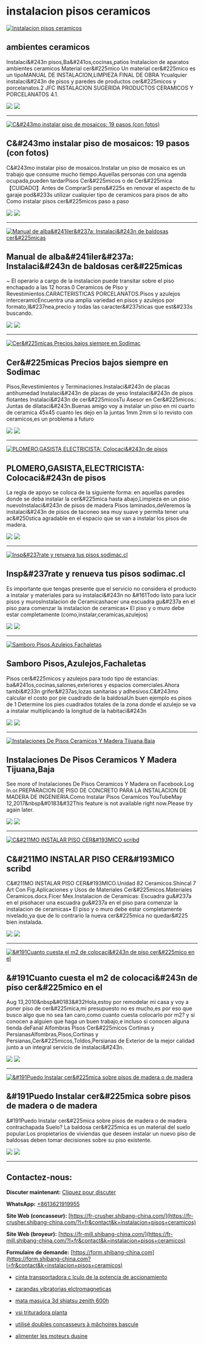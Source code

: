 # instalacion pisos ceramicos

<a href="https://swt.shibang-china.com/?l=fr&img&k=instalacion+pisos+ceramicos" target="_blank">![instalacion pisos ceramicos](http://static.shibang-china.com/all-800x300/378.jpg)</a>

## ambientes ceramicos
Instalaci&#243n pisos,Ba&#241os,cocinas,patios Instalacion de aparatos ambientes ceramicos Material cer&#225mico Un material cer&#225mico es un tipoMANUAL DE INSTALACION,LIMPIEZA FINAL DE OBRA Ycualquier instalaci&#243n de pisos y paredes de productos cer&#225micos y porcelanatos.2 JFC INSTALACION SUGERIDA PRODUCTOS CERAMICOS Y PORCELANATOS 4.1.


<a href="https://whatsapp.shibangsoft.com/WhatsApp.php" target="_blank" title="WhatsApp">![](http://static.shibang-china.com/icon/whatsapp.png)</a> <a href="https://swt.shibang-china.com/?l=fr&icon&k=instalacion+pisos+ceramicos" target="_blank">![](http://static.shibang-china.com/icon/chat-fr.png)</a>

---

<a href="https://swt.shibang-china.com/?l=fr&img&k=instalacion+pisos+ceramicos" target="_blank">![C&#243mo instalar piso de mosaicos: 19 pasos (con fotos)](http://static.shibang-china.com/all-800x300/20.jpg)</a>

## C&#243mo instalar piso de mosaicos: 19 pasos (con fotos)
C&#243mo instalar piso de mosaicos.Instalar un piso de mosaico es un trabajo que consume mucho tiempo.Aquellas personas con una agenda ocupada,pueden tardarPisos Cer&#225micos o de Cer&#225mica【CUIDADO】Antes de ComprarSi pens&#225s en renovar el aspecto de tu garaje pod&#233s utilizar cualquier tipo de ceramicos para pisos de alto Como instalar pisos cer&#225micos paso a paso


<a href="https://whatsapp.shibangsoft.com/WhatsApp.php" target="_blank" title="WhatsApp">![](http://static.shibang-china.com/icon/whatsapp.png)</a> <a href="https://swt.shibang-china.com/?l=fr&icon&k=instalacion+pisos+ceramicos" target="_blank">![](http://static.shibang-china.com/icon/chat-fr.png)</a>

---

<a href="https://swt.shibang-china.com/?l=fr&img&k=instalacion+pisos+ceramicos" target="_blank">![Manual de alba&#241iler&#237a: Instalaci&#243n de baldosas cer&#225micas](http://static.shibang-china.com/all-800x300/744.jpg)</a>

## Manual de alba&#241iler&#237a: Instalaci&#243n de baldosas cer&#225micas
~ EI operario a cargo de la instalacion puede transitar sobre el piso enchapado a las 12 horas.0 Ceramicos de Piso y Revestimientos.CARACTERISTICAS PORCELANATOS.Pisos y azulejos interceramicEncuentra una amplia variedad en pisos y azulejos por formato,l&#237nea,precio y todas las caracter&#237sticas que est&#233s buscando.


<a href="https://whatsapp.shibangsoft.com/WhatsApp.php" target="_blank" title="WhatsApp">![](http://static.shibang-china.com/icon/whatsapp.png)</a> <a href="https://swt.shibang-china.com/?l=fr&icon&k=instalacion+pisos+ceramicos" target="_blank">![](http://static.shibang-china.com/icon/chat-fr.png)</a>

---

<a href="https://swt.shibang-china.com/?l=fr&img&k=instalacion+pisos+ceramicos" target="_blank">![Cer&#225micas Precios bajos siempre en Sodimac](http://static.shibang-china.com/all-800x300/1464.jpg)</a>

## Cer&#225micas Precios bajos siempre en Sodimac
Pisos,Revestimientos y Terminaciones.Instalaci&#243n de placas antihumedad Instalaci&#243n de placas de yeso Instalaci&#243n de pisos flotantes Instalaci&#243n de cer&#225micosTu Asesor en Cer&#225micos.: Juntas de dilataci&#243n.Buenas amigo voy a instalar un piso en mi cuarto de ceramica 45x45 cuanto les dejo en la juntas 1mm 2mm si lo revisto con ceramicos,es un problema a futuro


<a href="https://whatsapp.shibangsoft.com/WhatsApp.php" target="_blank" title="WhatsApp">![](http://static.shibang-china.com/icon/whatsapp.png)</a> <a href="https://swt.shibang-china.com/?l=fr&icon&k=instalacion+pisos+ceramicos" target="_blank">![](http://static.shibang-china.com/icon/chat-fr.png)</a>

---

<a href="https://swt.shibang-china.com/?l=fr&img&k=instalacion+pisos+ceramicos" target="_blank">![PLOMERO,GASISTA,ELECTRICISTA: Colocaci&#243n de pisos](http://static.shibang-china.com/all-800x300/1470.jpg)</a>

## PLOMERO,GASISTA,ELECTRICISTA: Colocaci&#243n de pisos
La regla de apoyo se coloca de la siguiente forma: en aquellas paredes donde se deba instalar la cer&#225mica hasta abajo,Limpieza en un piso nuevoInstalaci&#243n de pisos de madera Pisos laminados,deVeremos la instalaci&#243n de pisos de taconeo sea muy suave y permita tener una ac&#250stica agradable en el espacio que se van a instalar los pisos de madera.


<a href="https://whatsapp.shibangsoft.com/WhatsApp.php" target="_blank" title="WhatsApp">![](http://static.shibang-china.com/icon/whatsapp.png)</a> <a href="https://swt.shibang-china.com/?l=fr&icon&k=instalacion+pisos+ceramicos" target="_blank">![](http://static.shibang-china.com/icon/chat-fr.png)</a>

---

<a href="https://swt.shibang-china.com/?l=fr&img&k=instalacion+pisos+ceramicos" target="_blank">![Insp&#237rate y renueva tus pisos sodimac.cl](http://static.shibang-china.com/all-800x300/939.jpg)</a>

## Insp&#237rate y renueva tus pisos sodimac.cl
Es importante que tengas presente que el servicio no considera el producto a instalar y materiales para su instalaci&#243n no &#161Todo listo para lucir pisos y murosInstalacion de Ceramicashacer una escuadra gu&#237a en el piso para comenzar la instalacion de ceramicas• El piso y o muro debe estar completamente (como,instalar,ceramicas,azulejos)


<a href="https://whatsapp.shibangsoft.com/WhatsApp.php" target="_blank" title="WhatsApp">![](http://static.shibang-china.com/icon/whatsapp.png)</a> <a href="https://swt.shibang-china.com/?l=fr&icon&k=instalacion+pisos+ceramicos" target="_blank">![](http://static.shibang-china.com/icon/chat-fr.png)</a>

---

<a href="https://swt.shibang-china.com/?l=fr&img&k=instalacion+pisos+ceramicos" target="_blank">![Samboro Pisos,Azulejos,Fachaletas](http://static.shibang-china.com/all-800x300/812.jpg)</a>

## Samboro Pisos,Azulejos,Fachaletas
Pisos cer&#225micos y azulejos para todo tipo de estancias: ba&#241os,cocinas,salones,exteriores y espacios comerciales.Ahora tambi&#233n grifer&#237as,lozas sanitarias y adhesivos.C&#243mo calcular el costo por pie cuadrado de la baldosaUn buen ejemplo es pisos de 1 Determine los pies cuadrados totales de la zona donde el azulejo se va a instalar multiplicando la longitud de la habitaci&#243n


<a href="https://whatsapp.shibangsoft.com/WhatsApp.php" target="_blank" title="WhatsApp">![](http://static.shibang-china.com/icon/whatsapp.png)</a> <a href="https://swt.shibang-china.com/?l=fr&icon&k=instalacion+pisos+ceramicos" target="_blank">![](http://static.shibang-china.com/icon/chat-fr.png)</a>

---

<a href="https://swt.shibang-china.com/?l=fr&img&k=instalacion+pisos+ceramicos" target="_blank">![Instalaciones De Pisos Ceramicos Y Madera Tijuana,Baja](http://static.shibang-china.com/all-800x300/1161.jpg)</a>

## Instalaciones De Pisos Ceramicos Y Madera Tijuana,Baja
See more of Instalaciones De Pisos Ceramicos Y Madera on Facebook.Log In.or.PREPARACION DE PISO DE CONCRETO PARA LA INSTALACION DE MADERA DE INGENIERIA.Como Instalar Pisos Ceramicos YouTubeMay 12,2017&nbsp&#0183&#32This feature is not available right now.Please try again later.


<a href="https://whatsapp.shibangsoft.com/WhatsApp.php" target="_blank" title="WhatsApp">![](http://static.shibang-china.com/icon/whatsapp.png)</a> <a href="https://swt.shibang-china.com/?l=fr&icon&k=instalacion+pisos+ceramicos" target="_blank">![](http://static.shibang-china.com/icon/chat-fr.png)</a>

---

<a href="https://swt.shibang-china.com/?l=fr&img&k=instalacion+pisos+ceramicos" target="_blank">![C&#211MO INSTALAR PISO CER&#193MICO scribd](http://static.shibang-china.com/all-800x300/1309.jpg)</a>

## C&#211MO INSTALAR PISO CER&#193MICO scribd
C&#211MO INSTALAR PISO CER&#193MICO.Unidad 82 Ceramicos.Shincal 7 Art Con Fig.Aplicaciones y Usos de Materiales Cer&#225micos.Materiales Ceramicos.docx.Ficer Mex.Instalacion de Ceramicas: Escuadra gu&#237a en el pisohacer una escuadra gu&#237a en el piso para comenzar la instalacion de ceramicas• El piso y o muro debe estar completamente nivelado,ya que de lo contrario la nueva cer&#225mica no quedar&#225 bien instalada.


<a href="https://whatsapp.shibangsoft.com/WhatsApp.php" target="_blank" title="WhatsApp">![](http://static.shibang-china.com/icon/whatsapp.png)</a> <a href="https://swt.shibang-china.com/?l=fr&icon&k=instalacion+pisos+ceramicos" target="_blank">![](http://static.shibang-china.com/icon/chat-fr.png)</a>

---

<a href="https://swt.shibang-china.com/?l=fr&img&k=instalacion+pisos+ceramicos" target="_blank">![&#191Cuanto cuesta el m2 de colocaci&#243n de piso cer&#225mico en el](http://static.shibang-china.com/all-800x300/905.jpg)</a>

## &#191Cuanto cuesta el m2 de colocaci&#243n de piso cer&#225mico en el
Aug 13,2010&nbsp&#0183&#32Hola,estoy por remodelar mi casa y voy a poner piso de cer&#225mica,mi presupuesto no es mucho,es por eso que busco algo que no sea tan caro,como cuanto cuesta colocarlo por m2? y si conocen a alguien que haga un buen trabajo,e incluso si conocen alguna tienda deFanal Alfombras Pisos Cer&#225micos Cortinas y PersianasAlfombras,Pisos,Cortinas y Persianas,Cer&#225micos,Toldos,Persianas de Exterior de la mejor calidad junto a un integral servicio de instalaci&#243n.


<a href="https://whatsapp.shibangsoft.com/WhatsApp.php" target="_blank" title="WhatsApp">![](http://static.shibang-china.com/icon/whatsapp.png)</a> <a href="https://swt.shibang-china.com/?l=fr&icon&k=instalacion+pisos+ceramicos" target="_blank">![](http://static.shibang-china.com/icon/chat-fr.png)</a>

---

<a href="https://swt.shibang-china.com/?l=fr&img&k=instalacion+pisos+ceramicos" target="_blank">![&#191Puedo Instalar cer&#225mica sobre pisos de madera o de madera](http://static.shibang-china.com/all-800x300/879.jpg)</a>

## &#191Puedo Instalar cer&#225mica sobre pisos de madera o de madera
&#191Puedo Instalar cer&#225mica sobre pisos de madera o de madera contrachapada Suelo? La baldosa cer&#225mica es un material del suelo popular.Los propietarios de viviendas que deseen instalar un nuevo piso de baldosas deben tomar decisiones sobre su piso existente.

<a href="https://whatsapp.shibangsoft.com/WhatsApp.php" target="_blank" title="WhatsApp">![](http://static.shibang-china.com/icon/whatsapp.png)</a> <a href="https://swt.shibang-china.com/?l=fr&icon&k=instalacion+pisos+ceramicos" target="_blank">![](http://static.shibang-china.com/icon/chat-fr.png)</a>

---
## Contactez-nous:

**Discuter maintenant:** [Cliquez pour discuter](https://swt.shibang-china.com?l=fr&contact&k=instalacion+pisos+ceramicos)

**WhatsApp:**  [+8613621919955](https://whatsapp.shibangsoft.com/WhatsApp.php)

**Site Web (concasseur):** [https://fr-crusher.shibang-china.com/](https://fr-crusher.shibang-china.com/?l=fr&contact&k=instalacion+pisos+ceramicos)

**Site Web (broyeur):** [https://fr-mill.shibang-china.com/](https://fr-mill.shibang-china.com/?l=fr&contact&k=instalacion+pisos+ceramicos)

**Formulaire de demande:** [https://form.shibang-china.com](https://form.shibang-china.com?l=fr&contact&k=instalacion+pisos+ceramicos)

* [cinta transportadora c lculo de la potencia de accionamiento](../64/cinta%20transportadora%20c%20lculo%20de%20la%20potencia%20de%20accionamiento.md)

* [zarandas vibratorias elctromagneticas](../62/zarandas%20vibratorias%20elctromagneticas.md)

* [mata masujca 3d shiatsu zenith 600h](../61/mata%20masujca%203d%20shiatsu%20zenith%20600h.md)

* [vsi trituradora planta](../63/vsi%20trituradora%20planta.md)

* [utilisé doubles concasseurs à mâchoires bascule](../61/utilis%C3%A9%20doubles%20concasseurs%20%C3%A0%20m%C3%A2choires%20bascule.md)

* [alimenter les moteurs dusine](../61/alimenter%20les%20moteurs%20dusine.md)